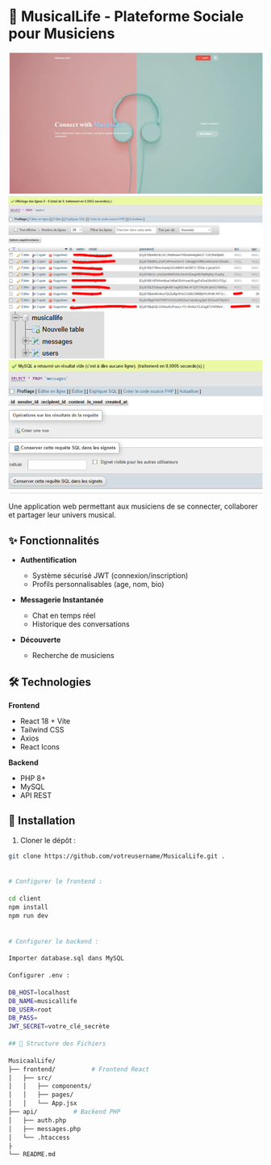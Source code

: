 # 🎵 MusicalLife - Plateforme Sociale pour Musiciens

![Capture d'écran](screenshot.png) 
![Capture d'écran](users.png) 
![Capture d'écran](database.png) 
![Capture d'écran](messages.png) 


Une application web permettant aux musiciens de se connecter, collaborer et partager leur univers musical.

## ✨ Fonctionnalités
- **Authentification**
  - Système sécurisé JWT (connexion/inscription)
  - Profils personnalisables (age, nom, bio)
- **Messagerie Instantanée**
  - Chat en temps réel
  - Historique des conversations

- **Découverte**
  - Recherche de musiciens 
  

## 🛠 Technologies
**Frontend**
- React 18 + Vite
- Tailwind CSS
- Axios
- React Icons

**Backend**
- PHP 8+
- MySQL
- API REST

## 🚀 Installation
1. Cloner le dépôt :
```bash
git clone https://github.com/votreusername/MusicalLife.git .


# Configurer le frontend :

cd client
npm install
npm run dev


# Configurer le backend :

Importer database.sql dans MySQL

Configurer .env :

DB_HOST=localhost
DB_NAME=musicallife
DB_USER=root
DB_PASS=
JWT_SECRET=votre_clé_secrète

## 📜 Structure des Fichiers

MusicaalLife/
├── frontend/          # Frontend React
│   ├── src/
│   │   ├── components/
│   │   ├── pages/
│   │   └── App.jsx
├── api/          # Backend PHP
│   ├── auth.php
│   ├── messages.php
│   └── .htaccess
├
└── README.md


